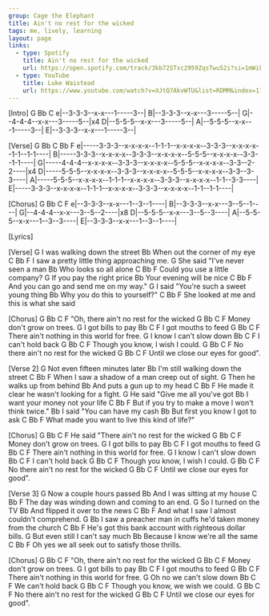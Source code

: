 ```yaml
---
group: Cage the Elephant
title: Ain't no rest for the wicked
tags: me, lively, learning
layout: page
links:
  - type: Spotify
    title: Ain't no rest for the wicked
    url: https://open.spotify.com/track/3kb72STxc2959ZqsTwu52i?si=1mWiklwhRxexWZFwMwfSKQ
  - type: YouTube
    title: Luke Waistead
    url: https://www.youtube.com/watch?v=XJtQ7AkvWTU&list=RDMM&index=11&ab_channel=LukeWalstead
---
```



[Intro]
     G        Bb    C
e|--3-3-3--x-x---1-----3--|
B|--3-3-3--x-x---3-----5--|
G|--4-4-4--x-x---3-----5--|x4
D|--5-5-5--x-x---3-----5--|
A|--5-5-5--x-x---1-----3--|
E|--3-3-3--x-x---1-----3--|
 
[Verse]
       G           Bb         C         Bb  F
e|-----3-3-3--x-x-x-x--1-1-1--x-x-x-x--3-3-3--x-x-x-x--1-1--1-1----|
B|-----3-3-3--x-x-x-x--3-3-3--x-x-x-x--5-5-5--x-x-x-x--3-3--1-1----|
G|-----4-4-4--x-x-x-x--3-3-3--x-x-x-x--5-5-5--x-x-x-x--3-3--2-2----|x4
D|-----5-5-5--x-x-x-x--3-3-3--x-x-x-x--5-5-5--x-x-x-x--3-3--3-3----|
A|-----5-5-5--x-x-x-x--1-1-1--x-x-x-x--3-3-3--x-x-x-x--1-1--3-3----|
E|-----3-3-3--x-x-x-x--1-1-1--x-x-x-x--3-3-3--x-x-x-x--1-1--1-1----|
 
[Chorus]
     G       Bb  C  F
e|--3-3-3--x-x---1--3--1----|
B|--3-3-3--x-x---3--5--1----|
G|--4-4-4--x-x---3--5--2----|x8
D|--5-5-5--x-x---3--5--3----|
A|--5-5-5--x-x---1--3--3----|
E|--3-3-3--x-x---1--3--1----|
 
[Lyrics]
 
[Verse]
          G
I was walking down the street
               Bb
When out the corner of my eye
          C                   Bb      F
I saw a pretty little thing approaching me.
                G
She said "I've never seen a man
      Bb
Who looks so all alone
            C          Bb    F
Could you use a little company?
        G
If you pay the right price
       Bb
Your evening will be nice
            C                 Bb     F
And you can go and send me on my way."
                 G
I said "You're such a sweet young thing
        Bb
Why you do this to yourself?"
      C               Bb                F
She looked at me and this is what she said
 
[Chorus]
 G                                 Bb C F
"Oh, there ain't no rest for the wicked
 G                  Bb C F
Money don't grow on trees.
   G
I got bills to pay
       Bb C F
I got mouths to feed
             G                       Bb C F
There ain't nothing in this world for free.
         G
I know I can't slow down
   Bb C F
I can't hold back
            G                  Bb C F
Though you know, I wish I could.
          G                      Bb C F
No there ain't no rest for the wicked
         G                    Bb C F
Until we close our eyes for good".
 
[Verse 2]
          G
Not even fifteen minutes later
               Bb
I'm still walking down the street
          C                   Bb      F
When I saw a shadow of a man creep out of sight.
                G
Then he walks up from behind
      Bb
And puts a gun up to my head
            C          Bb    F
He made it clear he wasn't looking for a fight.
               G
He said "Give me all you've got
      Bb
I want your money not your life
            C          Bb    F
But if you try to make a move I won't think twice."
               Bb
I said "You can have my cash
      Bb
But first you know I got to ask
            C          Bb    F
What made you want to live this kind of life?"
 
[Chorus]
 G                                 Bb C F
He said "There ain't no rest for the wicked
 G                     Bb C F
Money don't grow on trees.
   G
I got bills to pay
       Bb C F
I got mouths to feed
            G                       Bb C F
There ain't nothing in this world for free.
         G
I know I can't slow down
   Bb C F
I can't hold back
            G                  Bb C F
Though you know, I wish I could.
          G                      Bb C F
No there ain't no rest for the wicked
         G                    Bb C F
Until we close our eyes for good".
 
[Verse 3]
          G
Now a couple hours passed
               Bb
And I was sitting at my house
            C          Bb    F
The day was winding down and coming to an end.
          G
So I turned on the TV
               Bb
And flipped it over to the news
            C          Bb    F
And what I saw I almost couldn't comprehend.
          G                                      Bb
I saw a preacher man in cuffs he'd taken money from the church
            C          Bb    F
He's got this bank account with righteous dollar bills.
               G
But even still I can't say much
               Bb
Because I know we're all the same
            C          Bb    F
Oh yes we all seek out to satisfy those thrills.
 
[Chorus]
 G                                 Bb C F
"Oh, there ain't no rest for the wicked
 G                  Bb C F
Money don't grow on trees.
   G
I got bills to pay
       Bb C F
I got mouths to feed
             G                       Bb C F
There ain't nothing in this world for free.
         G
Oh no we can't slow down
   Bb C F
We can't hold back
            G                  Bb C F
Though you know, we wish we could.
          G                      Bb C F
No there ain't no rest for the wicked
         G                    Bb C F
Until we close our eyes for good".



